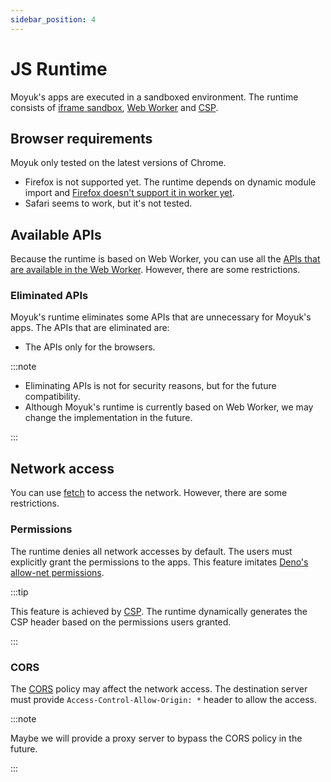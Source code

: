 ```yaml
---
sidebar_position: 4
---
```


# JS Runtime

Moyuk's apps are executed in a sandboxed environment. The runtime consists of [iframe sandbox](https://developer.mozilla.org/en-US/docs/Web/HTML/Element/iframe#attr-sandbox), [Web Worker](https://developer.mozilla.org/en-US/docs/Web/API/Web_Workers_API/Using_web_workers) and [CSP](https://developer.mozilla.org/en-US/docs/Web/HTTP/CSP).

## Browser requirements

Moyuk only tested on the latest versions of Chrome.

- Firefox is not supported yet. The runtime depends on dynamic module import and [Firefox doesn't support it in worker yet](https://developer.mozilla.org/en-US/docs/Web/JavaScript/Reference/Statements/import#browser_compatibility).
- Safari seems to work, but it's not tested.

## Available APIs

Because the runtime is based on Web Worker, you can use all the [APIs that are available in the Web Worker](https://developer.mozilla.org/en-US/docs/Web/API/Web_Workers_API).
However, there are some restrictions.

### Eliminated APIs

Moyuk's runtime eliminates some APIs that are unnecessary for Moyuk's apps.
The APIs that are eliminated are:

- The APIs only for the browsers.

:::note

- Eliminating APIs is not for security reasons, but for the future compatibility.
- Although Moyuk's runtime is currently based on Web Worker, we may change the implementation in the future.

:::

## Network access

You can use [fetch](https://developer.mozilla.org/en-US/docs/Web/API/Fetch_API) to access the network.
However, there are some restrictions.

### Permissions

The runtime denies all network accesses by default. The users must explicitly grant the permissions to the apps. This feature imitates [Deno's allow-net permissions](https://deno.land/manual/basics/permissions#network-access).

:::tip

This feature is achieved by [CSP](https://developer.mozilla.org/en-US/docs/Web/HTTP/CSP). The runtime dynamically generates the CSP header based on the permissions users granted.

:::

### CORS

The [CORS](https://developer.mozilla.org/en-US/docs/Web/HTTP/CORS) policy may affect the network access. The destination server must provide `Access-Control-Allow-Origin: *` header to allow the access.

:::note

Maybe we will provide a proxy server to bypass the CORS policy in the future.

:::

